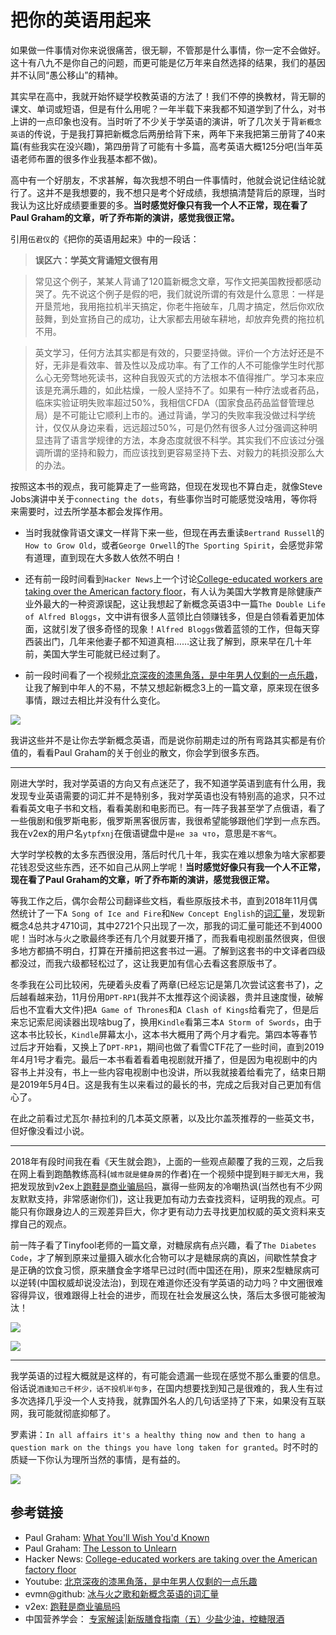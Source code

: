# 把你的英语用起来

如果做一件事情对你来说很痛苦，很无聊，不管那是什么事情，你一定不会做好。这十有八九不是你自己的问题，而更可能是亿万年来自然选择的结果，我们的基因并不认同“愚公移山”的精神。

其实早在高中，我就开始怀疑学校教英语的方法了！我们不停的换教材，背无聊的课文、单词或短语，但是有什么用呢？一年半载下来我都不知道学到了什么，对书上讲的一点印象也没有。当时听了不少关于学英语的演讲，听了几次关于背`新概念英语`的传说，于是我打算把新概念后两册给背下来，两年下来我把第三册背了40来篇(有些我实在没兴趣)，第四册背了可能有十多篇，高考英语大概125分吧(当年英语老师布置的很多作业我基本都不做)。

高中有一个好朋友，不求甚解，每次我想不明白一件事情时，他就会说记住结论就行了。这并不是我想要的，我不想只是考个好成绩，我想搞清楚背后的原理，当时我认为这比好成绩要重要的多。**当时感觉好像只有我一个人不正常，现在看了Paul Graham的文章，听了乔布斯的演讲，感觉我很正常。**

引用`伍君仪`的《把你的英语用起来》中的一段话：

>**误区六：学英文背诵短文很有用**

>常见这个例子，某某人背诵了120篇新概念文章，写作文把美国教授都感动哭了。先不说这个例子是假的吧，我们就说所谓的有效是什么意思：一样是开垦荒地，我用拖拉机半天搞定，你老牛拖破车，几周才搞定，然后你欢欣鼓舞，到处宣扬自己的成功，让大家都去用破车耕地，却放弃免费的拖拉机不用。

>英文学习，任何方法其实都是有效的，只要坚持做。评价一个方法好还是不好，无非是看效率、普及性以及成功率。有了工作的人不可能像学生时代那么心无旁骛地死读书，这种自我毁灭式的方法根本不值得推广。学习本来应该是充满乐趣的，如此枯燥，一般人坚持不了。如果有一种疗法或者药品，临床实验证明失败率超过50%，我相信CFDA（国家食品药品监督管理总局）是不可能让它顺利上市的。通过背诵，学习的失败率我没做过科学统计，仅仅从身边来看，远远超过50%，可是仍然有很多人过分强调这种明显违背了语言学规律的方法，本身态度就很不科学。其实我们不应该过分强调所谓的坚持和毅力，而应该找到更容易坚持下去、对毅力的耗损没那么大的办法。

按照这本书的观点，我可能算走了一些弯路，但现在发现也不算白走，就像Steve Jobs演讲中关于`connecting the dots`，有些事你当时可能感觉没啥用，等你将来需要时，过去所学基本都会发挥作用。

 - 当时我就像背语文课文一样背下来一些，但现在再去重读`Bertrand Russell`的`How to Grow Old`，或者`George Orwell`的`The Sporting Spirit`，会感觉非常有道理，直到现在大多数人依然不明白！

 - 还有前一段时间看到`Hacker News`上一个讨论[College-educated workers are taking over the American factory floor](https://news.ycombinator.com/item?id=21745704)，有人认为美国大学教育是除健康产业外最大的一种资源误配，这让我想起了新概念英语3中一篇`The Double Life of Alfred Bloggs`，文中讲有很多人蓝领比白领赚钱多，但是白领看着更加体面，这就引发了很多奇怪的现象！`Alfred Bloggs`做着蓝领的工作，但每天穿西装出门，几年来他妻子都不知道真相……这让我了解到，原来早在几十年前，美国大学生可能就已经过剩了。

 - 前一段时间看了一个视频[北京深夜的漆黑角落，是中年男人仅剩的一点乐趣](https://youtu.be/6h1gF-vowM8)，让我了解到中年人的不易，不禁又想起新概念3上的一篇文章，原来现在很多事情，跟过去相比并没有什么变化。

![](images/nce3_20.jpg)

我讲这些并不是让你去学新概念英语，而是说你前期走过的所有弯路其实都是有价值的，看看Paul Graham的关于创业的散文，你会学到很多东西。

---

刚进大学时，我对学英语的方向又有点迷茫了，我不知道学英语到底有什么用，我发现专业英语需要的词汇并不是特别多，我对学英语也没有特别高的追求，只不过看看英文电子书和文档，看看美剧和电影而已。有一阵子我甚至学了点俄语，看了一些俄剧和俄罗斯电影，俄罗斯黑客很厉害，我很希望能够跟他们学到一点东西。我在v2ex的用户名`ytpfxnj`在俄语键盘中是`не за что`，意思是`不客气`。

大学时学校教的太多东西很没用，落后时代几十年，我实在难以想象为啥大家都要花钱忍受这些东西，还不如自己从网上学呢！**当时感觉好像只有我一个人不正常，现在看了Paul Graham的文章，听了乔布斯的演讲，感觉我很正常。**

等我工作之后，偶尔会帮公司翻译些文档，看些原版技术书，直到2018年11月偶然统计了一下`A Song of Ice and Fire`和`New Concept English`的[词汇量](https://github.com/evmn/word_frenquency)，发现新概念4总共才4710词，其中2721个只出现了一次，那我的词汇量可能还不到4000呢！当时冰与火之歌最终季还有几个月就要开播了，而我看电视剧虽然很爽，但很多地方都搞不明白，打算在开播前把这套书过一遍。了解到这套书的中文译者四级都没过，而我六级都轻松过了，这让我更加有信心去看这套原版书了。

冬季我在公司比较闲，先硬着头皮看了两章(已经忘记是第几次尝试这套书了)，之后越看越来劲，11月份用`DPT-RP1`(我并不太推荐这个阅读器，贵并且速度慢，破解后也不宜看大文件)把`A Game of Thrones`和`A Clash of Kings`给看完了，但是后来忘记索尼阅读器出现啥bug了，换用`Kindle`看第三本`A Storm of Swords`，由于这本书比较长，`Kindle`屏幕太小，这本书大概用了两个月才看完。第四本等春节过后才开始看，又换上了`DPT-RP1`，期间也做了看雪CTF花了一些时间，直到2019年4月1号才看完。最后一本书看着看着电视剧就开播了，但是因为电视剧中的内容书上并没有，书上一些内容电视剧中也没讲，所以我就接着给看完了，结束日期是2019年5月4日。这是我有生以来看过的最长的书，完成之后我对自己更加有信心了。

在此之前看过尤瓦尔·赫拉利的几本英文原著，以及比尔盖茨推荐的一些英文书，但好像没看过小说。

---

2018年有段时间我在看《天生就会跑》，上面的一些观点颠覆了我的三观，之后我在网上看到跑酷教练高科(`城市就是健身房`的作者)在一个视频中提到`鞋于脚无大用`，我把发现放到v2ex上[跑鞋是商业骗局吗](https://v2ex.com/t/480600)，赢得一些网友的冷嘲热讽(当然也有不少网友默默支持，非常感谢你们)，这让我更加有动力去查找资料，证明我的观点。可能只有你跟身边人的三观差异巨大，你才更有动力去寻找更加权威的英文资料来支撑自己的观点。

前一阵子看了Tinyfool老师的一篇文章，对糖尿病有点兴趣，看了`The Diabetes Code`，才了解到原来过量摄入碳水化合物可以才是糖尿病的真凶，间歇性禁食才是正确的饮食习惯，原来膳食金字塔早已过时(而中国还在用)，原来2型糖尿病可以逆转(中国权威却说没法治)，到现在难道你还没有学英语的动力吗？中文圈很难容得异议，很难跟得上社会的进步，而现在社会发展这么快，落后太多很可能被淘汰！

![](images/20160519164035385.jpg)

![](images/tencent_auth.jpg)

---

我学英语的过程大概就是这样的，有可能会遗漏一些现在感觉不那么重要的信息。俗话说`酒逢知己千杯少，话不投机半句多`，在国内想要找到知己是很难的，我人生有过多次选择几乎没一个人支持我，就靠国外名人的几句话坚持了下来，如果没有互联网，我可能就彻底抑郁了。

罗素讲：`In all affairs it's a healthy thing now and then to hang a question mark on the things you have long taken for granted`。时不时的质疑一下你认为理所当然的事情，是有益的。

![](images/Dunning-Kruger_effect.jpg)

## 参考链接

 - Paul Graham: [What You'll Wish You'd Known](paulgraham.com/hs.html)
 - Paul Graham: [The Lesson to Unlearn](http://paulgraham.com/lesson.html)
 - Hacker News: [College-educated workers are taking over the American factory floor](https://news.ycombinator.com/item?id=21745704)
 - Youtube: [北京深夜的漆黑角落，是中年男人仅剩的一点乐趣](https://youtu.be/6h1gF-vowM8)
 - evmn@github: [冰与火之歌和新概念英语的词汇量](https://github.com/evmn/word_frenquency)
 - v2ex: [跑鞋是商业骗局吗](https://v2ex.com/t/480600)
  - 中国营养学会： [专家解读|新版膳食指南（五）少盐少油，控糖限酒](http://dg.cnsoc.org/article/04/8a2389fd575f695101577a31ca7602d5.html)
